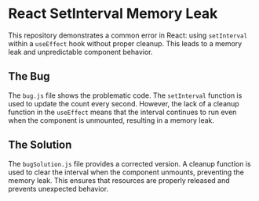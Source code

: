 # React SetInterval Memory Leak

This repository demonstrates a common error in React: using `setInterval` within a `useEffect` hook without proper cleanup. This leads to a memory leak and unpredictable component behavior.

## The Bug
The `bug.js` file shows the problematic code.  The `setInterval` function is used to update the count every second. However, the lack of a cleanup function in the `useEffect` means that the interval continues to run even when the component is unmounted, resulting in a memory leak.  

## The Solution
The `bugSolution.js` file provides a corrected version.  A cleanup function is used to clear the interval when the component unmounts, preventing the memory leak.  This ensures that resources are properly released and prevents unexpected behavior.